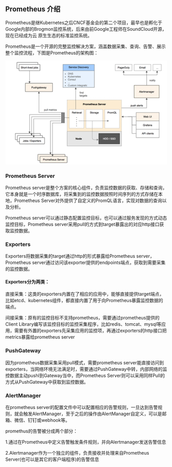## Prometheus 介绍

Prometheus是继Kubernetes之后CNCF基金会的第二个项目，最早也是孵化于Google内部的Brogmon监控系统，后来由前Google工程师在SoundCloud开源，现在已经成为云
原生生态的标准监控系统。


Prometheus是一个开源的完整监控解决方案，涵盖数据采集、查询、告警、展示整个监控流程，下图是Prometheus的架构图：

![这里随便写文字](https://github.com/yangjie1993/prometheus/blob/master/prometheus1.png)

### Prometheus Server

Prometheus server是整个方案的核心组件，负责监控数据的获取、存储和查询，它本身就是一个时序数据库，将采集到的监控数据按照时间序列的方式存储在本地，Prometheus Server对外提供了自定义的PromQL语言，实现对数据的查询以及分析。

Prometheus server可以通过静态配置监控目标，也可以通过服务发现的方式动态监控目标，Prometheus server采用pull的方式到target暴露出的对应http接口获取监控数据。

### Exporters
Exporters将数据采集的target通过http的形式暴露给Prometheus server，Prometheus server通过访问该exporter提供的endpoints端点，获取到需要采集的监控数据。

#### Exporters分为两类：

直接采集：这类的exporters内置在了相应的应用中，能够直接提供target端点，比如etcd、kubernetes组件，都直接内置了用于向Prometheus暴露监控数据的端点。

间接采集：原有的监控目标不支持prometheus，需要通过prometheus提供的Client Library编写该监控目标的监控采集程序，比如redis、tomcat、mysql等应用，需要有外置的exporters先采集应用的监控项，再通过exporters的http接口把metrics暴露给prometheus server

### PushGateway

因为prometheus数据采集采用pull模式，需要prometheus server能直接访问到exporters，当网络环境无法满足时，需要通过PushGateway中转，内部网络的监控数据主动pushl到Gateway当中，而Prometheus Server则可以采用同样Pull的方式从PushGateway中获取到监控数据。

### AlertManager

在prometheus server的配置文件中可以配置相应的告警规则，一旦达到告警规则，就会触发AlertManager，至于之后的操作由AlertManager自定义，可以是邮箱、微信、钉钉或webhook等。

promethus的告警被分成两个部分：

1.通过在Prometheus中定义告警触发条件规则，并向Alertmanager发送告警信息

2.Alertmanager作为一个独立的组件，负责接收并处理来自Prometheus Server(也可以是其它的客户端程序)的告警信息
